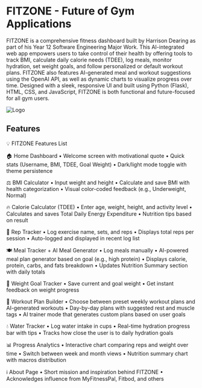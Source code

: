  
# FITZONE - Future of Gym Applications

FITZONE is a comprehensive fitness dashboard built by Harrison Dearing as part of his Year 12 Software Engineering Major Work. This AI-integrated web app empowers users to take control of their health by offering tools to track BMI, calculate daily calorie needs (TDEE), log meals, monitor hydration, set weight goals, and follow personalized or default workout plans. FITZONE also features AI-generated meal and workout suggestions using the OpenAI API, as well as dynamic charts to visualize progress over time. Designed with a sleek, responsive UI and built using Python (Flask), HTML, CSS, and JavaScript, FITZONE is both functional and future-focused for all gym users.


![Logo](https://i.postimg.cc/DzJhTcRL/imagefitzone.png)


## Features


💡 FITZONE Features List

🏠 Home Dashboard
	•	Welcome screen with motivational quote
	•	Quick stats (Username, BMI, TDEE, Goal Weight)
	•	Dark/light mode toggle with theme persistence

⚖️ BMI Calculator
	•	Input weight and height
	•	Calculate and save BMI with health categorization
	•	Visual color-coded feedback (e.g., Underweight, Normal)

🔥 Calorie Calculator (TDEE)
	•	Enter age, weight, height, and activity level
	•	Calculates and saves Total Daily Energy Expenditure
	•	Nutrition tips based on result

💪 Rep Tracker
	•	Log exercise name, sets, and reps
	•	Displays total reps per session
	•	Auto-logged and displayed in recent log list

🍽️ Meal Tracker + AI Meal Generator
	•	Log meals manually
	•	AI-powered meal plan generator based on goal (e.g., high protein)
	•	Displays calorie, protein, carbs, and fats breakdown
	•	Updates Nutrition Summary section with daily totals

🎯 Weight Goal Tracker
	•	Save current and goal weight
	•	Get instant feedback on weight progress

📅 Workout Plan Builder
	•	Choose between preset weekly workout plans and AI-generated workouts
	•	Day-by-day plans with suggested rest and muscle tags
	•	AI trainer mode that generates custom plans based on user goals

💧 Water Tracker
	•	Log water intake in cups
	•	Real-time hydration progress bar with tips
	•	Tracks how close the user is to daily hydration goals

📊 Progress Analytics
	•	Interactive chart comparing reps and weight over time
	•	Switch between week and month views
	•	Nutrition summary chart with macros distribution

ℹ️ About Page
	•	Short mission and inspiration behind FITZONE
	•	Acknowledges influence from MyFitnessPal, Fitbod, and others
